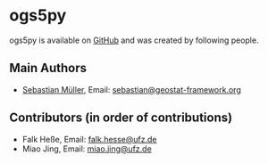 # ogs5py

ogs5py is available on [GitHub](https://github.com/GeoStat-Framework/ogs5py)
and was created by following people.


## Main Authors

- [Sebastian Müller](https://github.com/MuellerSeb), Email:  <sebastian@geostat-framework.org>


## Contributors (in order of contributions)

- Falk Heße, Email: <falk.hesse@ufz.de>
- Miao Jing, Email: <miao.jing@ufz.de>
